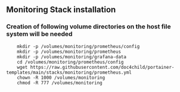 ## Monitoring Stack installation
### Creation of following volume directories on the host file system will be needed
```
    mkdir -p /volumes/monitoring/prometheus/config
    mkdir -p /volumes/monitoring/prometheus
    mkdir -p /volumes/monitoring/grafana-data        
    cd /volumes/monitoring/prometheus/config
    wget https://raw.githubusercontent.com/doc4child/portainer-templates/main/stacks/monitoring/prometheus.yml
    chown -R 1000 /volumes/monitoring
    chmod -R 777 /volumes/monitoring
```